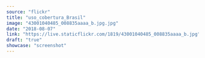 ```yaml
---
source: "flickr"
title: "uso_cobertura_Brasil"
image: "43001040485_008835aaaa_b.jpg.jpg"
date: "2018-08-07"
link: "https://live.staticflickr.com/1819/43001040485_008835aaaa_b.jpg"
draft: "true"
showcase: "screenshot"
---
```

